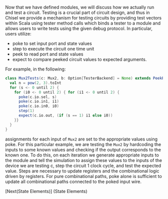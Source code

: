 
Now that we have defined modules, we will discuss how we actually run and test a circuit.
Testing is a crucial part of circuit design, and thus in Chisel we provide a mechanism for testing circuits by providing test vectors within Scala using tester method calls which binds a tester to a module and allows users to write tests using the given debug protocol. In particular, users utilize:
* poke to set input port and state values
* step to execute the circuit one time unit
* peek to read port and state values
* expect to compare peeked circuit values to expected arguments.

For example, in the following:
```scala
class Mux2Tests(c: Mux2, b: Option[TesterBackend] = None) extends PeekPokeTester(c, _backend=b) {
  val n = pow(2, 3).toInt 
  for (s <- 0 until 2) {
    for (i0 <- 0 until 2) { for (i1 <- 0 until 2) {
      poke(c.io.sel, s)
      poke(c.io.in1, i1)
      poke(c.io.in0, i0)
      step(1)
      expect(c.io.out, (if (s == 1) i1 else i0))
    }}
  }
}
```
assignments for each input of ```Mux2``` are set to the appropriate values using poke. For this particular example, we are testing the ```Mux2``` by hardcoding the inputs to some known values and checking if the output corresponds to the known one. To do this, on each iteration we generate appropriate inputs to the module and tell the simulation to assign these values to the inputs of the device we are testing c, step the circuit 1 clock cycle, and test the expected value. Steps are necessary to update registers and the combinational logic driven by registers. For pure combinational paths, poke alone is sufficient to update all combinational paths connected to the poked input wire.


[Next(State Elements)]  (State Elements)
